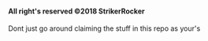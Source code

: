 #### All right's reserved ©2018 StrikerRocker
Dont just go around claiming the stuff in this repo as your's 
